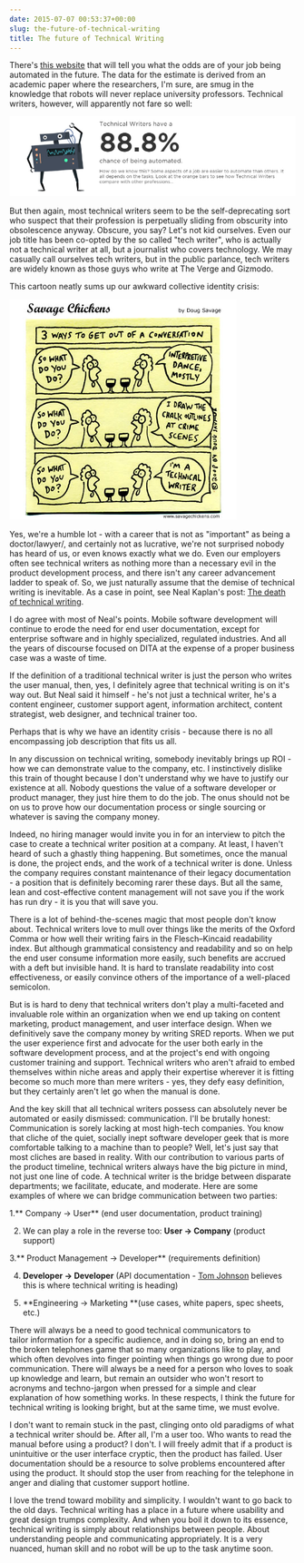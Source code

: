 ```yaml
---
date: 2015-07-07 00:53:37+00:00
slug: the-future-of-technical-writing
title: The future of Technical Writing
---
```


There's [this website](http://www.npr.org/sections/money/2015/05/21/408234543/will-your-job-be-done-by-a-machine) that will tell you what the odds are of your job being automated in the future. The data for the estimate is derived from an academic paper where the researchers, I'm sure, are smug in the knowledge that robots will never replace university professors. Technical writers, however, will apparently not fare so well:


![techwriters](/images/techwriters.jpg)




But then again, most technical writers seem to be the self-deprecating sort who suspect that their profession is perpetually sliding from obscurity into obsolescence anyway. Obscure, you say? Let's not kid ourselves. Even our job title has been co-opted by the so called "tech writer", who is actually not a technical writer at all, but a journalist who covers technology. We may casually call ourselves tech writers, but in the public parlance, tech writers are widely known as those guys who write at The Verge and Gizmodo.




This cartoon neatly sums up our awkward collective identity crisis:




![chickenconversation](/images/chickenconversation.jpg)




Yes, we're a humble lot - with a career that is not as "important" as being a doctor/lawyer/<insert career your parents would be proud of>, and certainly not as lucrative, we're not surprised nobody has heard of us, or even knows exactly what we do. Even our employers often see technical writers as nothing more than a necessary evil in the product development process, and there isn't any career advancement ladder to speak of. So, we just naturally assume that the demise of technical writing is inevitable. As a case in point, see Neal Kaplan's post: [The death of technical writing](http://customersandcontent.com/2014/05/03/the-death-of-technical-writing-part-1/).


I do agree with most of Neal's points. Mobile software development will continue to erode the need for end user documentation, except for enterprise software and in highly specialized, regulated industries. And all the years of discourse focused on DITA at the expense of a proper business case was a waste of time.

If the definition of a traditional technical writer is just the person who writes the user manual, then, yes, I definitely agree that technical writing is on it's way out. But Neal said it himself - he's not just a technical writer, he's a content engineer, customer support agent, information architect, content strategist, web designer, and technical trainer too.

Perhaps that is why we have an identity crisis - because there is no all encompassing job description that fits us all.

In any discussion on technical writing, somebody inevitably brings up ROI - how we can demonstrate value to the company, etc. I instinctively dislike this train of thought because I don't understand why we have to justify our existence at all. Nobody questions the value of a software developer or product manager, they just hire them to do the job. The onus should not be on us to prove how our documentation process or single sourcing or whatever is saving the company money.

Indeed, no hiring manager would invite you in for an interview to pitch the case to create a technical writer position at a company. At least, I haven't heard of such a ghastly thing happening. But sometimes, once the manual is done, the project ends, and the work of a technical writer is done. Unless the company requires constant maintenance of their legacy documentation - a position that is definitely becoming rarer these days. But all the same, lean and cost-effective content management will not save you if the work has run dry - it is you that will save you.

There is a lot of behind-the-scenes magic that most people don't know about. Technical writers love to mull over things like the merits of the Oxford Comma or how well their writing fairs in the Flesch–Kincaid readability index. But although grammatical consistency and readability and so on help the end user consume information more easily, such benefits are accrued with a deft but invisible hand. It is hard to translate readability into cost effectiveness, or easily convince others of the importance of a well-placed semicolon.

But is is hard to deny that technical writers don't play a multi-faceted and invaluable role within an organization when we end up taking on content marketing, product management, and user interface design. When we definitively save the company money by writing SRED reports. When we put the user experience first and advocate for the user both early in the software development process, and at the project's end with ongoing customer training and support. Technical writers who aren't afraid to embed themselves within niche areas and apply their expertise wherever it is fitting become so much more than mere writers - yes, they defy easy definition, but they certainly aren't let go when the manual is done.

And the key skill that all technical writers possess can absolutely never be automated or easily dismissed: communication. I'll be brutally honest: Communication is sorely lacking at most high-tech companies. You know that cliche of the quiet, socially inept software developer geek that is more comfortable talking to a machine than to people? Well, let's just say that most cliches are based in reality. With our contribution to various parts of the product timeline, technical writers always have the big picture in mind, not just one line of code. A technical writer is the bridge between disparate departments; we facilitate, educate, and moderate. Here are some examples of where we can bridge communication between two parties:

1.** Company → User** (end user documentation, product training)

2. We can play a role in the reverse too: **User → Company** (product support)

3.** Product Management → Developer** (requirements definition)

4. **Developer → Developer** (API documentation - [Tom Johnson](http://idratherbewriting.com/2014/06/03/the-future-of-tech-comm-is-developer-doc/) believes this is where technical writing is heading)

5. **Engineering → Marketing **(use cases, white papers, spec sheets, etc.)

There will always be a need to good technical communicators to tailor information for a specific audience, and in doing so, bring an end to the broken telephones game that so many organizations like to play, and which often devolves into finger pointing when things go wrong due to poor communication. There will always be a need for a person who loves to soak up knowledge and learn, but remain an outsider who won't resort to acronyms and techno-jargon when pressed for a simple and clear explanation of how something works. In these respects, I think the future for technical writing is looking bright, but at the same time, we must evolve.

I don't want to remain stuck in the past, clinging onto old paradigms of what a technical writer should be. After all, I'm a user too. Who wants to read the manual before using a product? I don't. I will freely admit that if a product is unintuitive or the user interface cryptic, then the product has failed. User documentation should be a resource to solve problems encountered after using the product. It should stop the user from reaching for the telephone in anger and dialing that customer support hotline.

I love the trend toward mobility and simplicity. I wouldn't want to go back to the old days. Technical writing has a place in a future where usability and great design trumps complexity. And when you boil it down to its essence, technical writing is simply about relationships between people. About understanding people and communicating appropriately. It is a very nuanced, human skill and no robot will be up to the task anytime soon.
